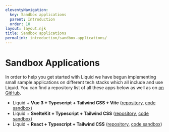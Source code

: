 ```yaml
---
eleventyNavigation:
  key: Sandbox applications
  parent: Introduction
  order: 10
layout: layout.njk
title: Sandbox applications
permalink: introduction/sandbox-applications/
---
```



# Sandbox Applications

In order to help you get started with Liquid we have begun implementing small sample applications on different tech stacks which all include and use Liquid. You can find a repository list of all these apps below as well as on [on GitHub](https://github.com/orgs/emdgroup-liquid/repositories?q=liquid-sandbox).

- Liquid + **Vue 3 + Typescript + Tailwind CSS + Vite** ([repository](https://github.com/emdgroup-liquid/liquid-sandbox-vue-tailwind), [code sandbox](https://codesandbox.io/s/liquid-sandbox-vue-tailwind-w5b2c))
- Liquid + **SvelteKit + Typescript + Tailwind CSS** ([repository](https://github.com/emdgroup-liquid/liquid-sandbox-sveltekit-tailwind), [code sandbox](https://codesandbox.io/s/liquid-sandbox-sveltekit-tailwind-g5w7w))
- Liquid + **React + Typescript + Tailwind CSS** ([repository](https://github.com/emdgroup-liquid/liquid-sandbox-react-tailwind), [code sandbox](https://codesandbox.io/s/liquid-sandbox-react-tailwind-vbsuw))

<docs-page-nav prev-href="introduction/design-tokens/" next-title="FAQ" next-href="introduction/faq/"></docs-page-nav>